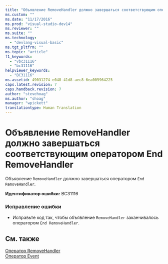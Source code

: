 ```yaml
---
title: "Объявление RemoveHandler должно завершаться соответствующим оператором End RemoveHandler | Microsoft Docs"
ms.custom: ""
ms.date: "11/17/2016"
ms.prod: "visual-studio-dev14"
ms.reviewer: ""
ms.suite: ""
ms.technology: 
  - "devlang-visual-basic"
ms.tgt_pltfrm: ""
ms.topic: "article"
f1_keywords: 
  - "vbc31116"
  - "bc31116"
helpviewer_keywords: 
  - "BC31116"
ms.assetid: 49031274-e048-41d8-aec8-6ea005964225
caps.latest.revision: 7
caps.handback.revision: 7
author: "stevehoag"
ms.author: "shoag"
manager: "wpickett"
translationtype: Human Translation
---
```

# Объявление RemoveHandler должно завершаться соответствующим оператором End RemoveHandler
Объявление `RemoveHandler` должно завершаться оператором `End RemoveHandler`.  
  
 **Идентификатор ошибки:** BC31116  
  
### Исправление ошибки  
  
-   Исправьте код так, чтобы объявление `RemoveHandler` заканчивалось оператором `End RemoveHandler`.  
  
## См. также  
 [Оператор RemoveHandler](../../visual-basic/language-reference/statements/removehandler-statement.md)   
 [Оператор Event](../../visual-basic/language-reference/statements/event-statement.md)